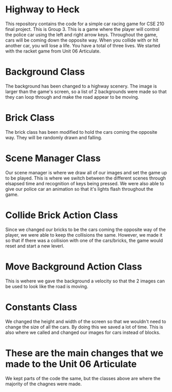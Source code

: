 # Highway to Heck
This repository contains the code for a simple car racing game for CSE 210 final project. This is Group 3.
This is a game where the player will control the police car using the left and right arrow keys.
Throughout the game, cars will be coming down the opposite way. When you collide with or hit another car,
you will lose a life. You have a total of three lives.
We started with the racket game from Unit 06 Articulate.

# Background Class
The background has been changed to a highway scenery. The image is larger than the game's screen, so
a list of 2 backgrounds were made so that they can loop through and make the road appear to be moving.

# Brick Class
The brick class has been modified to hold the cars coming the opposite way. They will be randomly drawn and falling.

# Scene Manager Class
Our scene manager is where we draw all of our images and set the game up to be played. This is where we switch between
the different scenes through elsapsed time and recognition of keys being pressed. We were also able to give our police
car an animation so that it's lights flash throughout the game.

# Collide Brick Action Class
Since we changed our bricks to be the cars coming the opposite way of the player, we were able to keep the collisions the same.
However, we made it so that if there was a collision with one of the cars/bricks, the game would reset and start a new leverl.

# Move Background Action Class
This is wehere we gave the background a velocity so that the 2 images can be used to look like the road is moving.

# Constants Class
We changed the height and width of the screen so that we wouldn't need to change the size of all the cars. By doing this we saved
a lot of time. This is also where we called and changed our images for cars instead of blocks.

# These are the main changes that we made to the Unit 06 Articulate
We kept parts of the code the same, but the classes above are where the majority of the chagnes were made.
